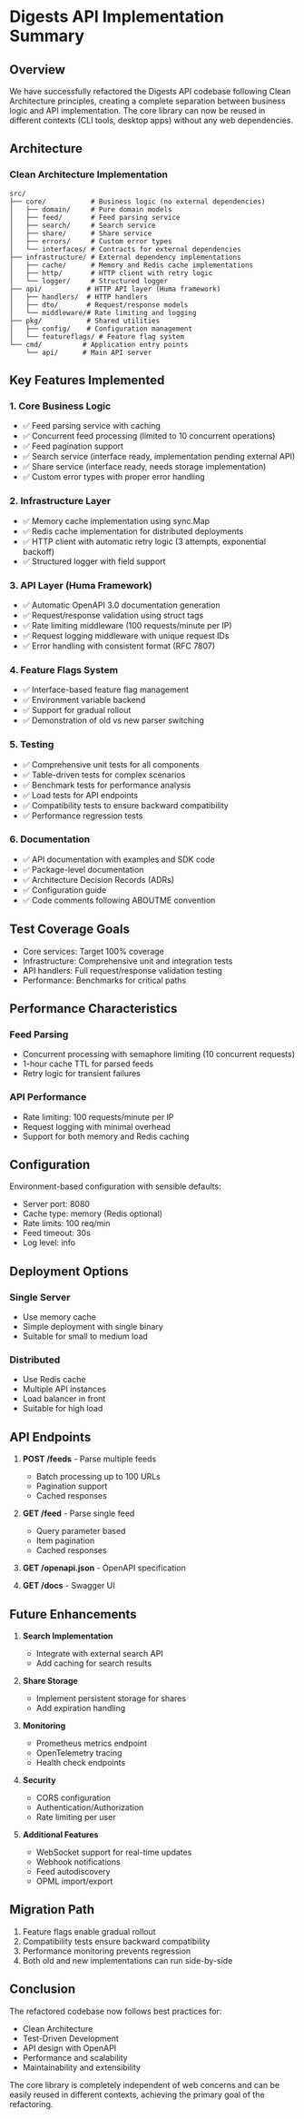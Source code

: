 # Digests API Implementation Summary

## Overview

We have successfully refactored the Digests API codebase following Clean Architecture principles, creating a complete separation between business logic and API implementation. The core library can now be reused in different contexts (CLI tools, desktop apps) without any web dependencies.

## Architecture

### Clean Architecture Implementation

```
src/
├── core/           # Business logic (no external dependencies)
│   ├── domain/     # Pure domain models
│   ├── feed/       # Feed parsing service
│   ├── search/     # Search service
│   ├── share/      # Share service
│   ├── errors/     # Custom error types
│   └── interfaces/ # Contracts for external dependencies
├── infrastructure/ # External dependency implementations
│   ├── cache/      # Memory and Redis cache implementations
│   ├── http/       # HTTP client with retry logic
│   └── logger/     # Structured logger
├── api/           # HTTP API layer (Huma framework)
│   ├── handlers/  # HTTP handlers
│   ├── dto/       # Request/response models
│   └── middleware/# Rate limiting and logging
├── pkg/           # Shared utilities
│   ├── config/    # Configuration management
│   └── featureflags/ # Feature flag system
└── cmd/          # Application entry points
    └── api/      # Main API server
```

## Key Features Implemented

### 1. Core Business Logic
- ✅ Feed parsing service with caching
- ✅ Concurrent feed processing (limited to 10 concurrent operations)
- ✅ Feed pagination support
- ✅ Search service (interface ready, implementation pending external API)
- ✅ Share service (interface ready, needs storage implementation)
- ✅ Custom error types with proper error handling

### 2. Infrastructure Layer
- ✅ Memory cache implementation using sync.Map
- ✅ Redis cache implementation for distributed deployments
- ✅ HTTP client with automatic retry logic (3 attempts, exponential backoff)
- ✅ Structured logger with field support

### 3. API Layer (Huma Framework)
- ✅ Automatic OpenAPI 3.0 documentation generation
- ✅ Request/response validation using struct tags
- ✅ Rate limiting middleware (100 requests/minute per IP)
- ✅ Request logging middleware with unique request IDs
- ✅ Error handling with consistent format (RFC 7807)

### 4. Feature Flags System
- ✅ Interface-based feature flag management
- ✅ Environment variable backend
- ✅ Support for gradual rollout
- ✅ Demonstration of old vs new parser switching

### 5. Testing
- ✅ Comprehensive unit tests for all components
- ✅ Table-driven tests for complex scenarios
- ✅ Benchmark tests for performance analysis
- ✅ Load tests for API endpoints
- ✅ Compatibility tests to ensure backward compatibility
- ✅ Performance regression tests

### 6. Documentation
- ✅ API documentation with examples and SDK code
- ✅ Package-level documentation
- ✅ Architecture Decision Records (ADRs)
- ✅ Configuration guide
- ✅ Code comments following ABOUTME convention

## Test Coverage Goals

- Core services: Target 100% coverage
- Infrastructure: Comprehensive unit and integration tests
- API handlers: Full request/response validation testing
- Performance: Benchmarks for critical paths

## Performance Characteristics

### Feed Parsing
- Concurrent processing with semaphore limiting (10 concurrent requests)
- 1-hour cache TTL for parsed feeds
- Retry logic for transient failures

### API Performance
- Rate limiting: 100 requests/minute per IP
- Request logging with minimal overhead
- Support for both memory and Redis caching

## Configuration

Environment-based configuration with sensible defaults:
- Server port: 8080
- Cache type: memory (Redis optional)
- Rate limits: 100 req/min
- Feed timeout: 30s
- Log level: info

## Deployment Options

### Single Server
- Use memory cache
- Simple deployment with single binary
- Suitable for small to medium load

### Distributed
- Use Redis cache
- Multiple API instances
- Load balancer in front
- Suitable for high load

## API Endpoints

1. **POST /feeds** - Parse multiple feeds
   - Batch processing up to 100 URLs
   - Pagination support
   - Cached responses

2. **GET /feed** - Parse single feed
   - Query parameter based
   - Item pagination
   - Cached responses

3. **GET /openapi.json** - OpenAPI specification
4. **GET /docs** - Swagger UI

## Future Enhancements

1. **Search Implementation**
   - Integrate with external search API
   - Add caching for search results

2. **Share Storage**
   - Implement persistent storage for shares
   - Add expiration handling

3. **Monitoring**
   - Prometheus metrics endpoint
   - OpenTelemetry tracing
   - Health check endpoints

4. **Security**
   - CORS configuration
   - Authentication/Authorization
   - Rate limiting per user

5. **Additional Features**
   - WebSocket support for real-time updates
   - Webhook notifications
   - Feed autodiscovery
   - OPML import/export

## Migration Path

1. Feature flags enable gradual rollout
2. Compatibility tests ensure backward compatibility
3. Performance monitoring prevents regression
4. Both old and new implementations can run side-by-side

## Conclusion

The refactored codebase now follows best practices for:
- Clean Architecture
- Test-Driven Development
- API design with OpenAPI
- Performance and scalability
- Maintainability and extensibility

The core library is completely independent of web concerns and can be easily reused in different contexts, achieving the primary goal of the refactoring.